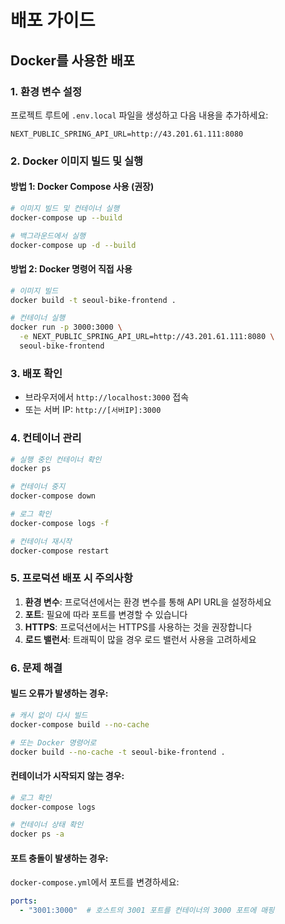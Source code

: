 # 배포 가이드

## Docker를 사용한 배포

### 1. 환경 변수 설정
프로젝트 루트에 `.env.local` 파일을 생성하고 다음 내용을 추가하세요:

```env
NEXT_PUBLIC_SPRING_API_URL=http://43.201.61.111:8080
```

### 2. Docker 이미지 빌드 및 실행

#### 방법 1: Docker Compose 사용 (권장)
```bash
# 이미지 빌드 및 컨테이너 실행
docker-compose up --build

# 백그라운드에서 실행
docker-compose up -d --build
```

#### 방법 2: Docker 명령어 직접 사용
```bash
# 이미지 빌드
docker build -t seoul-bike-frontend .

# 컨테이너 실행
docker run -p 3000:3000 \
  -e NEXT_PUBLIC_SPRING_API_URL=http://43.201.61.111:8080 \
  seoul-bike-frontend
```

### 3. 배포 확인
- 브라우저에서 `http://localhost:3000` 접속
- 또는 서버 IP: `http://[서버IP]:3000`

### 4. 컨테이너 관리

```bash
# 실행 중인 컨테이너 확인
docker ps

# 컨테이너 중지
docker-compose down

# 로그 확인
docker-compose logs -f

# 컨테이너 재시작
docker-compose restart
```

### 5. 프로덕션 배포 시 주의사항

1. **환경 변수**: 프로덕션에서는 환경 변수를 통해 API URL을 설정하세요
2. **포트**: 필요에 따라 포트를 변경할 수 있습니다
3. **HTTPS**: 프로덕션에서는 HTTPS를 사용하는 것을 권장합니다
4. **로드 밸런서**: 트래픽이 많을 경우 로드 밸런서 사용을 고려하세요

### 6. 문제 해결

#### 빌드 오류가 발생하는 경우:
```bash
# 캐시 없이 다시 빌드
docker-compose build --no-cache

# 또는 Docker 명령어로
docker build --no-cache -t seoul-bike-frontend .
```

#### 컨테이너가 시작되지 않는 경우:
```bash
# 로그 확인
docker-compose logs

# 컨테이너 상태 확인
docker ps -a
```

#### 포트 충돌이 발생하는 경우:
`docker-compose.yml`에서 포트를 변경하세요:
```yaml
ports:
  - "3001:3000"  # 호스트의 3001 포트를 컨테이너의 3000 포트에 매핑
```
